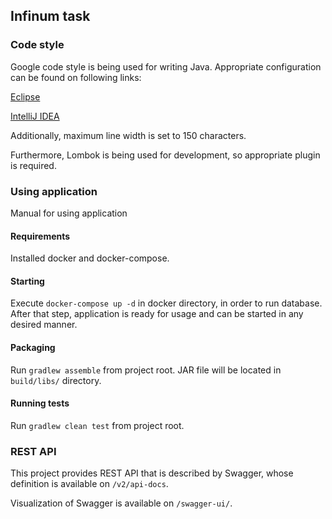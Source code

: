 ## Infinum task

### Code style

Google code style is being used for writing Java.
Appropriate configuration can be found on following links:

[Eclipse](https://github.com/google/styleguide/blob/gh-pages/eclipse-java-google-style.xml)

[IntelliJ IDEA](https://github.com/google/styleguide/blob/gh-pages/intellij-java-google-style.xml)

Additionally, maximum line width is set to 150 characters.

Furthermore, Lombok is being used for development, so appropriate plugin is required.

### Using application
Manual for using application

#### Requirements 

Installed docker and docker-compose.

#### Starting

Execute `docker-compose up -d` in docker directory, in order to run database.
After that step, application is ready for usage and can be started in any desired manner.

#### Packaging

Run `gradlew assemble` from project root. JAR file will be located in `build/libs/` directory.

#### Running tests
Run `gradlew clean test` from project root.

### REST API

This project provides REST API that is described by Swagger, whose definition is available on ```/v2/api-docs```.

Visualization of Swagger is available on ```/swagger-ui/```.
